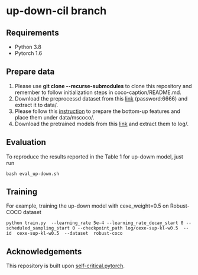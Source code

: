 # up-down-cil branch

## Requirements
- Python 3.8
- Pytorch 1.6

## Prepare data
1. Please use **git clone --recurse-submodules** to clone this repository and remember to follow initialization steps in coco-caption/README.md.
2. Download the preprocessd dataset from this [link](https://pan.baidu.com/s/1rGX-18JJGq9WmDCZ_saidw) 
(password:6666) and extract it to data/.
3. Please follow this [instruction](https://github.com/ruotianluo/self-critical.pytorch/blob/master/data/README.md#convert-from-peteanderson80s-original-file) to prepare the bottom-up features and place them under data/mscoco/.
4. Download the pretrained models from this [link](www.google.com) and extract them to log/.

## Evaluation
To reproduce the results reported in the Table 1 for up-dowm model, just run

```
bash eval_up-down.sh
```

## Training
For example, training the up-down model with cexe_weight=0.5 on Robust-COCO dataset
```
python train.py  --learning_rate 5e-4 --learning_rate_decay_start 0 --scheduled_sampling_start 0 --checkpoint_path log/cexe-sup-kl-w0.5  --id  cexe-sup-kl-w0.5  --dataset  robust-coco
```

## Acknowledgements
This repository is built upon [self-critical.pytorch](https://github.com/ruotianluo/self-critical.pytorch).
